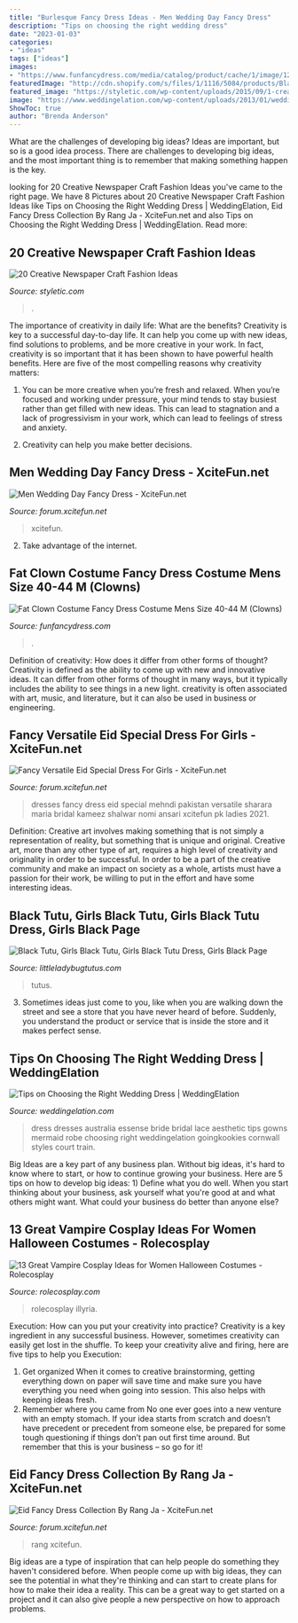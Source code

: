 ```yaml
---
title: "Burlesque Fancy Dress Ideas - Men Wedding Day Fancy Dress"
description: "Tips on choosing the right wedding dress"
date: "2023-01-03"
categories:
- "ideas"
tags: ["ideas"]
images:
- "https://www.funfancydress.com/media/catalog/product/cache/1/image/1200x/040ec09b1e35df139433887a97daa66f/S/A/SANC_4502.jpg"
featuredImage: "http://cdn.shopify.com/s/files/1/1116/5084/products/Black_Tutu_2_grande.JPG?v=1575931819"
featured_image: "https://styletic.com/wp-content/uploads/2015/09/1-creative-newspaper-craft-fashion-ideas.jpg"
image: "https://www.weddingelation.com/wp-content/uploads/2013/01/wedding-dresses-essense-of-australia-bridal-Style-14411.jpg"
ShowToc: true
author: "Brenda Anderson"
---
```



What are the challenges of developing big ideas?
Ideas are important, but so is a good idea process. There are challenges to developing big ideas, and the most important thing is to remember that making something happen is the key.

	

		
looking for 20 Creative Newspaper Craft Fashion Ideas you've came to the right page. We have 8 Pictures about 20 Creative Newspaper Craft Fashion Ideas like Tips on Choosing the Right Wedding Dress | WeddingElation, Eid Fancy Dress Collection By Rang Ja - XciteFun.net and also Tips on Choosing the Right Wedding Dress | WeddingElation. Read more:
		
    
## 20 Creative Newspaper Craft Fashion Ideas

<img loading=lazy src="https://styletic.com/wp-content/uploads/2015/09/1-creative-newspaper-craft-fashion-ideas.jpg" onerror="this.onerror=null;this.src='https://tse2.mm.bing.net/th?id=OIP.3L-RDj_UX0R3SWWLmrmaMwHaKf&amp;pid=15.1';" alt="20 Creative Newspaper Craft Fashion Ideas">

_Source: styletic.com_

>. 

	

The importance of creativity in daily life: What are the benefits?
Creativity is key to a successful day-to-day life. It can help you come up with new ideas, find solutions to problems, and be more creative in your work. In fact, creativity is so important that it has been shown to have powerful health benefits. Here are five of the most compelling reasons why creativity matters: 
1. You can be more creative when you’re fresh and relaxed. When you’re focused and working under pressure, your mind tends to stay busiest rather than get filled with new ideas. This can lead to stagnation and a lack of progressivism in your work, which can lead to feelings of stress and anxiety. 

2. Creativity can help you make better decisions.

    
## Men Wedding Day Fancy Dress - XciteFun.net

<img loading=lazy src="https://img.xcitefun.net/users/2014/01/346843,xcitefun-men-wedding-day-fancy-dress-10.jpg" onerror="this.onerror=null;this.src='https://tse3.mm.bing.net/th?id=OIP.8wE0GSikxrP4pIgaNPyYUwHaLG&amp;pid=15.1';" alt="Men Wedding Day Fancy Dress - XciteFun.net">

_Source: forum.xcitefun.net_

>xcitefun. 

	

2. Take advantage of the internet.

    
## Fat Clown Costume Fancy Dress Costume Mens Size 40-44 M (Clowns)

<img loading=lazy src="https://www.funfancydress.com/media/catalog/product/cache/1/image/1200x/040ec09b1e35df139433887a97daa66f/S/A/SANC_4502.jpg" onerror="this.onerror=null;this.src='https://tse3.mm.bing.net/th?id=OIP.dfVJZa9eMoyZl_uXbgJF2wHaM7&amp;pid=15.1';" alt="Fat Clown Costume Fancy Dress Costume Mens Size 40-44 M (Clowns)">

_Source: funfancydress.com_

>. 

	

Definition of creativity: How does it differ from other forms of thought?
Creativity is defined as the ability to come up with new and innovative ideas. It can differ from other forms of thought in many ways, but it typically includes the ability to see things in a new light. creativity is often associated with art, music, and literature, but it can also be used in business or engineering.

    
## Fancy Versatile Eid Special Dress For Girls - XciteFun.net

<img loading=lazy src="https://img.xcitefun.net/users/2012/09/305895,xcitefun-fancy-versatile-eid-special-dress-for-gi.jpg" onerror="this.onerror=null;this.src='https://tse4.mm.bing.net/th?id=OIP.ZCCX0NnS0beqs8gK2j2MpAHaKL&amp;pid=15.1';" alt="Fancy Versatile Eid Special Dress For Girls - XciteFun.net">

_Source: forum.xcitefun.net_

>dresses fancy dress eid special mehndi pakistan versatile sharara maria bridal kameez shalwar nomi ansari xcitefun pk ladies 2021. 

	

Definition: Creative art involves making something that is not simply a representation of reality, but something that is unique and original.
Creative art, more than any other type of art, requires a high level of creativity and originality in order to be successful. In order to be a part of the creative community and make an impact on society as a whole, artists must have a passion for their work, be willing to put in the effort and have some interesting ideas.

    
## Black Tutu, Girls Black Tutu, Girls Black Tutu Dress, Girls Black Page

<img loading=lazy src="http://cdn.shopify.com/s/files/1/1116/5084/products/Black_Tutu_2_grande.JPG?v=1575931819" onerror="this.onerror=null;this.src='https://tse2.mm.bing.net/th?id=OIP.DLvrnDWMmf_LS4iLUFR3NQAAAA&amp;pid=15.1';" alt="Black Tutu, Girls Black Tutu, Girls Black Tutu Dress, Girls Black Page">

_Source: littleladybugtutus.com_

>tutus. 

	

3. Sometimes ideas just come to you, like when you are walking down the street and see a store that you have never heard of before. Suddenly, you understand the product or service that is inside the store and it makes perfect sense.

    
## Tips On Choosing The Right Wedding Dress | WeddingElation

<img loading=lazy src="https://www.weddingelation.com/wp-content/uploads/2013/01/wedding-dresses-essense-of-australia-bridal-Style-14411.jpg" onerror="this.onerror=null;this.src='https://tse3.mm.bing.net/th?id=OIP.i_fMikSc4zDQLu9RrJdTbQHaMh&amp;pid=15.1';" alt="Tips on Choosing the Right Wedding Dress | WeddingElation">

_Source: weddingelation.com_

>dress dresses australia essense bride bridal lace aesthetic tips gowns mermaid robe choosing right weddingelation goingkookies cornwall styles court train. 

	

Big Ideas are a key part of any business plan. Without big ideas, it's hard to know where to start, or how to continue growing your business. Here are 5 tips on how to develop big ideas: 1) Define what you do well. When you start thinking about your business, ask yourself what you're good at and what others might want. What could your business do better than anyone else?

    
## 13 Great Vampire Cosplay Ideas For Women Halloween Costumes - Rolecosplay

<img loading=lazy src="https://www.rolecosplay.com/blog/wp-content/uploads/2015/10/aural_vampire_cosplay_4_by_x_marionette_x.jpg" onerror="this.onerror=null;this.src='https://tse1.mm.bing.net/th?id=OIP.__fZtmgbqet94Mj7pUshiQAAAA&amp;pid=15.1';" alt="13 Great Vampire Cosplay Ideas for Women Halloween Costumes - Rolecosplay">

_Source: rolecosplay.com_

>rolecosplay illyria. 

	

Execution: How can you put your creativity into practice?
Creativity is a key ingredient in any successful business. However, sometimes creativity can easily get lost in the shuffle. To keep your creativity alive and firing, here are five tips to help you Execution:
1. Get organized
When it comes to creative brainstorming, getting everything down on paper will save time and make sure you have everything you need when going into session. This also helps with keeping ideas fresh.
2. Remember where you came from
No one ever goes into a new venture with an empty stomach. If your idea starts from scratch and doesn’t have precedent or precedent from someone else, be prepared for some tough questioning if things don’t pan out first time around. But remember that this is your business – so go for it!

    
## Eid Fancy Dress Collection By Rang Ja - XciteFun.net

<img loading=lazy src="https://img.xcitefun.net/users/2012/09/305045,xcitefun-eid-fancy-dress-collection-by-rang-ja-5.jpg" onerror="this.onerror=null;this.src='https://tse4.mm.bing.net/th?id=OIP.FTHcFud9yP13bFHWQzgLugHaKL&amp;pid=15.1';" alt="Eid Fancy Dress Collection By Rang Ja - XciteFun.net">

_Source: forum.xcitefun.net_

>rang xcitefun. 

	

Big ideas are a type of inspiration that can help people do something they haven't considered before. When people come up with big ideas, they can see the potential in what they're thinking and can start to create plans for how to make their idea a reality. This can be a great way to get started on a project and it can also give people a new perspective on how to approach problems.

